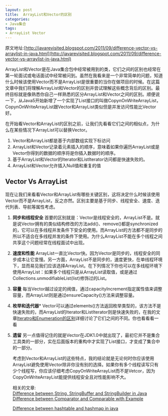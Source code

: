 ```yaml
---
layout: post
title:  ArrayList和Vector的区别
categories:
- Java集合
tags:
- ArrayList Vector
---
```


原文地址:[http://javarevisited.blogspot.com/2011/09/difference-vector-vs-arraylist-in-java.html](http://javarevisited.blogspot.com/2011/09/difference-vector-vs-arraylist-in-java.html)

ArrayList和Vector是在Java集合包中经常被用到的类，它们之间的区别也经常在第一轮面试或电话面试中经常被问到。虽然在我看来是一个非常简单的问题，知道什么时候该使用Vector而不是ArrayList是很重要的当你在做项目的时候。在这篇文章中我们将理解ArrayList和Vector的区别并尝试理解这些概念背后的区别。最终目标就是像熟悉你自己一样熟悉的区分ArrayList和Vector之间的区别。顺便说一下，从Java5开始新增了一个实现了List接口的叫做CopynOnWriteArrayList，CopynOnWriteArrayList跟Vector和ArrayList类似但是并发访问性能比Vector好。


在开始看Vector和ArrayList的区别之前，让我们先看看它们之间的相似点，为什么在某些情况下ArrayList可以替换Vector。

1. Vector和ArrayList都是基于内部数组实现下标访问
2. ArrayList和Vector记录着元素插入的顺序，意味着如果你遍历ArrayList或是Vector你得到的数据的顺序将是你插入数据时的顺序。
3. 基于ArrayList和Vector的Iterator和ListIterator访问都是快速失败的。
4. ArrayList和Vector允许插入Null值和重复的值

## Vector Vs ArrayList

现在让我们来看看Vector和ArrayList有哪些关键区别，这将决定什么时候该使用Vector而不是ArrayList，反之亦然。区别主要是基于同步、线程安全、速度、迭代列表、导航等属性考虑。

1. **同步和线程安全**
    首要的区别就是：Vector是线程安全的，ArrayList不是。就是说Vector拥有的类似结构修改的方法add()、remove()都是synchronized的，它可以在多线程并发条件下安全的使用。而ArrayList的方法都不是同步的所以不适合在多线程并发的条件下使用。为什么ArrayList不能在多个线程之间共享这个问题经常在线程面试中出现。
2. **速度和性能**
    ArrayList一直比Vector快。因为Vector是同步的，线程安全的同步成本让它变慢。另一方面，ArrayList不是同步的，速度更快，在单线程环境下，显而易见我们应该选择ArrayList。在下列情况下你也可以在多线程环境下使用ArrayList：如果多个线程只是从ArrayList读取值，或是通过Collections.unmodifiableList(list)修饰过的List。
3. **容量**
    每当Vector越过设定的阀值，通过capacityIncrement指定属性值来调整容量，而ArrayList则是通过ensureCapacity()方法来调整容量。
4. **枚举和迭代器***
    Vector可以通过elements()方法返回枚举类型的，该方法不是快速失败的，而ArrayList的Iterator和ListIterator则是快速失败的，在我的文章[Iteratro和Enumeration的区别](http://javarevisited.blogspot.sg/2010/10/what-is-difference-between-enumeration.html)详细讨论了它们之间的不同。你也看看看一看  
5. **遗留**
    另一点值得记住的就是Vector在JDK1.0中就出现了，最初它并不是集合工具类的一部分，实在后面版本的重构中才实现了List接口，才变成了集合中的一部分。


    考虑到Vector和ArrayList的这些特点，我的结论就是无论何时你应该使用ArrayList避免使用Vector除非你没有别的选择。如果你有多个线程读写只有少个线程写，你应该仔细考虑CopyOnWriteArrayList而不是Vetcor，因为CopyOnWriteArrayList能提供线程安全且对性能影响不大。


     相关的文章:  
    [Difference between String, StringBuffer and StringBuilder in Java](http://javarevisited.blogspot.com/2011/07/string-vs-stringbuffer-vs-stringbuilder.html)   
    [Difference between Comparator and Comparable with Example](http://javarevisited.blogspot.com/2011/06/comparator-and-comparable-in-java.html)

    [Difference between hashtable and hashmap in java](http://javarevisited.blogspot.com/2010/10/difference-between-hashmap-and.html)  



